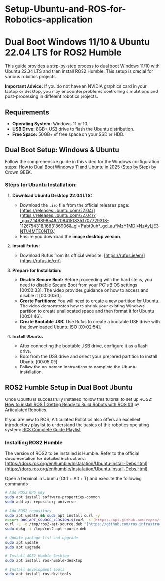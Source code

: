 # Setup-Ubuntu-and-ROS-for-Robotics-application

# Dual Boot Windows 11/10 & Ubuntu 22.04 LTS for ROS2 Humble

This guide provides a step-by-step process to dual boot Windows 11/10 with Ubuntu 22.04 LTS and then install ROS2 Humble. This setup is crucial for various robotics projects.

**Important Advice:** If you do not have an NVIDIA graphics card in your laptop or desktop, you may encounter problems controlling simulations and post-processing in different robotics projects.

## Requirements

* **Operating System:** Windows 11 or 10.
* **USB Drive:** 8GB+ USB drive to flash the Ubuntu distribution.
* **Free Space:** 50GB+ of free space on your SSD or HDD.

## Dual Boot Setup: Windows & Ubuntu

Follow the comprehensive guide in this video for the Windows configuration steps:
[How to Dual Boot Windows 11 and Ubuntu in 2025 (Step by Step)](https://youtu.be/MPMnizrPvHE?si=mFPrKJ1Zas_9DEb7) by Crown GEEK.

### Steps for Ubuntu Installation:

1.  **Download Ubuntu Desktop 22.04 LTS:**
    * Download the `.iso` file from the official releases page: [https://releases.ubuntu.com/22.04/](https://releases.ubuntu.com/22.04/?_ga=2.149898549.2084151835.1707729318-1126754318.1683186906&_gl=1*abt9uh*_gcl_au*MzY1MDI4NzAyLjE3NTU4MTE0NTQ.)
    * Ensure you download the **image desktop version**.

2.  **Install Rufus:**
    * Download Rufus from its official website: [https://rufus.ie/en/](https://rufus.ie/en/)

3.  **Prepare for Installation:**
    * **Disable Secure Boot:** Before proceeding with the hard steps, you need to disable Secure Boot from your PC's BIOS settings [00:00:33]. The video provides guidance on how to access and disable it [00:00:50].
    * **Create Partitions:** You will need to create a new partition for Ubuntu. The video demonstrates how to shrink your existing Windows partition to create unallocated space and then format it for Ubuntu [00:01:46].
    * **Create Bootable USB:** Use Rufus to create a bootable USB drive with the downloaded Ubuntu ISO [00:02:54].

4.  **Install Ubuntu:**
    * After connecting the bootable USB drive, configure it as a flash drive.
    * Boot from the USB drive and select your prepared partition to install Ubuntu [00:05:09].
    * Follow the on-screen instructions to complete the Ubuntu installation.

## ROS2 Humble Setup in Dual Boot Ubuntu

Once Ubuntu is successfully installed, follow this tutorial to set up ROS2:
[How to install ROS | Getting Ready to Build Robots with ROS #3](https://youtu.be/uWzOk0nkTcI?si=SQINbyTudW75mUYY) by Articulated Robotics.

If you are new to ROS, Articulated Robotics also offers an excellent introductory playlist to understand the basics of this robotics operating system:
[ROS Complete Guide Playlist](https://youtube.com/playlist?list=PLunhqkrRNRhYYCaSTVP-qJnyUPkTxJnBt&si=GXRbBpOZUJB1KvFU)

### Installing ROS2 Humble

The version of ROS2 to be installed is Humble. Refer to the official documentation for detailed instructions: [https://docs.ros.org/en/humble/Installation/Ubuntu-Install-Debs.html](https://docs.ros.org/en/humble/Installation/Ubuntu-Install-Debs.html)

Open a terminal in Ubuntu (Ctrl + Alt + T) and execute the following commands:

```bash
# Add ROS2 GPG key
sudo apt install software-properties-common
sudo add-apt-repository universe

# Add ROS2 repository
sudo apt update && sudo apt install curl -y
export ROS_APT_SOURCE_VERSION=$(curl -s [https://api.github.com/repos/ros-infrastructure/ros-apt-source/releases/latest](https://api.github.com/repos/ros-infrastructure/ros-apt-source/releases/latest) | grep -F "tag_name" | awk -F\" '{print $4}')
curl -L -o /tmp/ros2-apt-source.deb "[https://github.com/ros-infrastructure/ros-apt-source/releases/download/$](https://github.com/ros-infrastructure/ros-apt-source/releases/download/$){ROS_APT_SOURCE_VERSION}/ros2-apt-source_${ROS_APT_SOURCE_VERSION}.$(. /etc/os-release && echo ${UBUNTU_CODENAME:-${VERSION_CODENAME}})_all.deb"
sudo dpkg -i /tmp/ros2-apt-source.deb

# Update package list and upgrade
sudo apt update
sudo apt upgrade

# Install ROS2 Humble Desktop
sudo apt install ros-humble-desktop

# Install development tools
sudo apt install ros-dev-tools